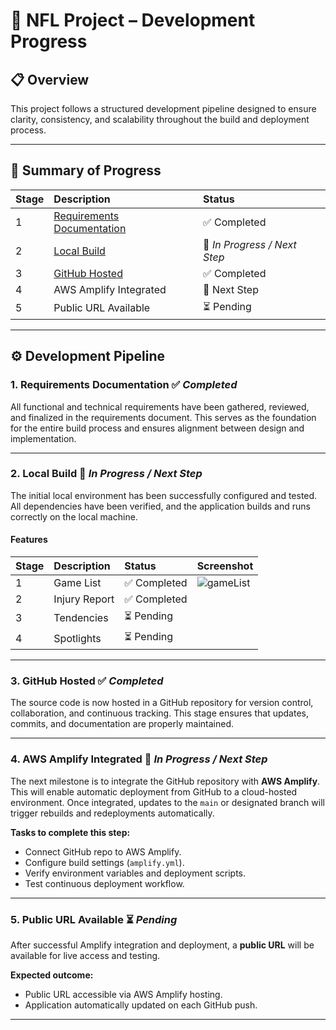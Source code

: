 # 🏈 NFL Project – Development Progress

## 📋 Overview
This project follows a structured development pipeline designed to ensure clarity, consistency, and scalability throughout the build and deployment process.

---

## 🧭 Summary of Progress

| Stage | Description | Status |
|:------|:-------------|:--------|
| 1 | [Requirements Documentation](https://github.com/wtcunningham/NFL/blob/main/app_requirements_draft_v_1.md) | ✅ Completed |
| 2 | [Local Build](http://localhost:5173/) | 🚧 *In Progress / Next Step* |
| 3 | [GitHub Hosted](https://github.com/wtcunningham/NFL) | ✅ Completed |
| 4 | AWS Amplify Integrated | 🚧 Next Step |
| 5 | Public URL Available | ⏳ Pending |

---

## ⚙️ Development Pipeline

### 1. **Requirements Documentation** ✅ *Completed*
All functional and technical requirements have been gathered, reviewed, and finalized in the requirements document.
This serves as the foundation for the entire build process and ensures alignment between design and implementation.

---

### 2. **Local Build** 🚧 *In Progress / Next Step*
The initial local environment has been successfully configured and tested.
All dependencies have been verified, and the application builds and runs correctly on the local machine.

#### **Features**
| Stage | Description | Status | Screenshot
|:------|:-------------|:--------|:--------|
| 1 | Game List | ✅ Completed | ![gameList]("gameList.png")
| 2 | Injury Report | ✅ Completed |
| 3 | Tendencies | ⏳ Pending |
| 4 | Spotlights | ⏳ Pending |

---

### 3. **GitHub Hosted** ✅ *Completed*
The source code is now hosted in a GitHub repository for version control, collaboration, and continuous tracking.
This stage ensures that updates, commits, and documentation are properly maintained.

---

### 4. **AWS Amplify Integrated** 🚧 *In Progress / Next Step*
The next milestone is to integrate the GitHub repository with **AWS Amplify**.
This will enable automatic deployment from GitHub to a cloud-hosted environment.
Once integrated, updates to the `main` or designated branch will trigger rebuilds and redeployments automatically.

**Tasks to complete this step:**
- Connect GitHub repo to AWS Amplify.
- Configure build settings (`amplify.yml`).
- Verify environment variables and deployment scripts.
- Test continuous deployment workflow.

---

### 5. **Public URL Available** ⏳ *Pending*
After successful Amplify integration and deployment, a **public URL** will be available for live access and testing.

**Expected outcome:**
- Public URL accessible via AWS Amplify hosting.
- Application automatically updated on each GitHub push.

---